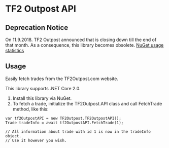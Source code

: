 # TF2 Outpost API

## Deprecation Notice

On 11.9.2018. TF2 Outpost announced that is closing down till the end of that month. As a consequence, this library becomes obsolete. [NuGet usage statistics](https://www.nuget.org/packages/TF2OutpostAPI/)

## Usage
Easily fetch trades from the TF2Outpost.com website.

This library supports .NET Core 2.0.

1. Install this library via NuGet.
2. To fetch a trade, initialize the TF2Outpost.API class and call FetchTrade method, like this:
```
var tf2OutpostAPI = new TF2Outpost.TF2OutpostAPI();
Trade tradeInfo = await tf2OutpostAPI.FetchTrade(1);

// All information about trade with id 1 is now in the tradeInfo object.
// Use it however you wish.
```
